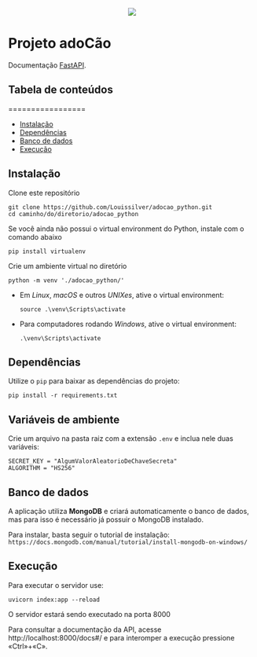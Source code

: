 <p align="center">
  <img src="https://user-images.githubusercontent.com/63754409/138783487-b3e1c4e1-629c-4a0f-80d9-a5a6ff689910.png" />
</p>

# Projeto adoCão

Documentação [FastAPI](https://fastapi.tiangolo.com/).

## Tabela de conteúdos
=================
<!--ts-->
   * [Instalação](#instalação)
   * [Dependências](#dependências)
   * [Banco de dados](#banco-de-dados)
   * [Execução](#execução)
<!--te-->

## Instalação

Clone este repositório

  ``` shell
  git clone https://github.com/Louissilver/adocao_python.git
  cd caminho/do/diretorio/adocao_python
  ```
Se você ainda não possui o virtual environment do Python, instale com o comando abaixo
  ``` shell
  pip install virtualenv
  ```

Crie um ambiente virtual no diretório

  ``` shell
  python -m venv './adocao_python/'
  ```

* Em _Linux_, _macOS_ e outros _UNIXes_, ative o virtual environment:

  ``` shell
  source .\venv\Scripts\activate
  ```

* Para computadores rodando _Windows_, ative o virtual environment:

  ``` shell
  .\venv\Scripts\activate
  ```

## Dependências
  
Utilize o `pip` para baixar as dependências do projeto:

``` shell
pip install -r requirements.txt
```

## Variáveis de ambiente

Crie um arquivo na pasta raiz com a extensão ```.env``` e inclua nele duas variáveis:

``` shell
SECRET_KEY = "AlgumValorAleatorioDeChaveSecreta"
ALGORITHM = "HS256"
```

## Banco de dados

A aplicação utiliza **MongoDB** e criará automaticamente o banco de dados, mas
para isso é necessário já possuir o MongoDB instalado. 

Para instalar, basta seguir o tutorial de instalação:
```https://docs.mongodb.com/manual/tutorial/install-mongodb-on-windows/```

## Execução

Para executar o servidor use:

``` shell
uvicorn index:app --reload  
```

O servidor estará sendo executado na porta 8000

Para consultar a documentação da API, acesse http://localhost:8000/docs#/  e para interomper a execução pressione «Ctrl»+«C».
